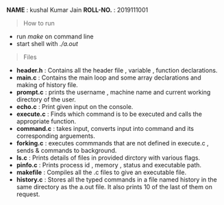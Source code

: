 **NAME** : kushal Kumar Jain 
**ROLL-NO.** : 2019111001
>How to run
- run *make* on command line
- start shell with *./a.out*

>Files

- **header.h** : Contains all the header file , variable , function declarations.
- **main.c** : Contains the main loop and some array declarations and making of history file.
- **prompt.c** : prints the username , machine name and current working directory of the user.
- **echo.c** : Print given input on the console.
- **execute.c** : Finds which command is to be executed and calls the appropriate function.
- **command.c** : takes input, converts input into command and its corresponding arguements.
- **forking.c** : executes commmands that are not defined in execute.c , sends & commands to background.
- **ls.c** : Prints details of files in provided dirctory with various flags.
- **pinfo.c** : Prints process id , memory , status and executable path.
- **makefile** : Compiles all the .c files to give an executable file.
- **history.c** : Stores all the typed commands in a file named history in the same directory as the a.out file. It also prints 10 of the last of them on request.

